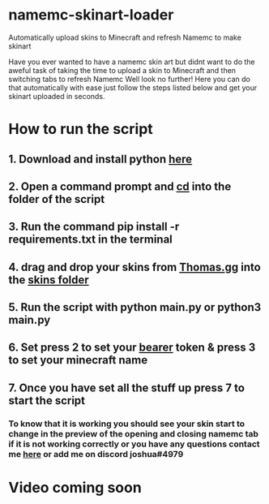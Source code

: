 # namemc-skinart-loader
Automatically upload skins to Minecraft and refresh Namemc to make skinart

Have you ever wanted to have a namemc skin art but didnt want to do the aweful task of taking the time to upload a skin to Minecraft and then switching tabs to refresh Namemc Well look no further! Here you can do that automatically with ease just follow the steps listed below and get your skinart uploaded in seconds.

# How to run the script
## 1. Download and install python [here](https://www.python.org/)
## 2. Open a command prompt and [cd](https://anvilproject.org/guides/content/creating-links) into the folder of the script 
## 3. Run the command pip install -r requirements.txt in the terminal
## 4. drag and drop your skins from [Thomas.gg](https://thomas.gg) into the [skins folder](https://github.com/Garganacl/namemc-skinart-loader/tree/main/assets/skins)
## 5. Run the script with python main.py or python3 main.py
## 6. Set press 2 to set your [bearer](https://kqzz.github.io/mc-bearer-token/) token & press 3 to set your minecraft name
## 7. Once you have set all the stuff up press 7 to start the script

### To know that it is working you should see your skin start to change in the preview of the opening and closing namemc tab if it is not working correctly or you have any questions contact me [here](https://latebat.me/discord) or add me on discord joshua#4979
#
# Video coming soon
